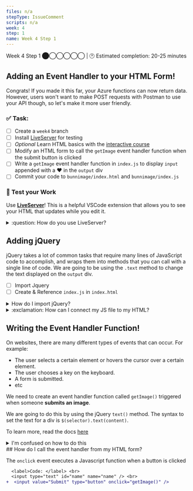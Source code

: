 ```yaml
---
files: n/a
stepType: IssueComment
scripts: n/a
week: 4
step: 1
name: Week 4 Step 1
---
```

Week 4 Step 1 ⬤◯◯◯◯◯ | 🕐 Estimated completion: 20-25 minutes

## Adding an Event Handler to your HTML Form!
Congrats! If you made it this far, your Azure functions can now return data. However, users won't want to make POST requests with Postman to use your API though, so let's make it more user friendly.

### ✅  Task:
- [ ]  Create a  `week4` branch 
- [ ]  Install [LiveServer](https://marketplace.visualstudio.com/items?itemName=ritwickdey.LiveServer) for testing
- [ ]  *Optional* Learn HTML basics with the [interactive course](https://lab.github.com/githubtraining/introduction-to-html)
- [ ]  Modify an HTML form to call the `getImage` event handler function when the submit button is clicked
- [ ]  Write a `getImage` event handler function in `index.js` to display `input` appended with a ❤️ in the `output` div
- [ ] Commit your code to `bunnimage/index.html` and `bunnimage/index.js`

### 🚧 Test your Work
Use **[LiveServer](https://marketplace.visualstudio.com/items?itemName=ritwickdey.LiveServer)**! This is a helpful VSCode extension that allows you to see your HTML that updates while you edit it.

<details>
<summary>:question: How do you use LiveServer? </summary>
<br>

![image](https://user-images.githubusercontent.com/69332964/99007366-0fd21f80-2512-11eb-9af9-311d89098c0b.png)
* To start a local server, click `Go live` at the bottom right of the screen, as shown in the image.
    * Make sure that you have the entire repo open on VS Code and not just the individual files.
    * If this is your first time installing LiveServer, you might need to close/quit VS Code and reopen it.
* Test it out, and see what your HTML page looks like! *It's OK if it's boring, so feel free to style it with CSS!*

</details>

## Adding jQuery
jQuery takes a lot of common tasks that require many lines of JavaScript code to accomplish, and wraps them into methods that you can call with a single line of code. We are going to be using the `.text` method to change the text displayed on the `output` div. 

- [ ] Import Jquery 
- [ ] Create & Reference `index.js` in `index.html`

<details>
<summary>How do I import jQuery?</summary>

Put it **at the very end of the HTML page outside of all the tags!**
```diff
+    <script src="https://ajax.googleapis.com/ajax/libs/jquery/1.11.3/jquery.min.js"></script>
+    <script>window.jQuery || document.write('<script src="../../assets/js/vendor/jquery.min.js"><\/script>')</script>
     
+    <script src="index.js" type="text/javascript"></script>
```

</details>

<details>
<summary>:exclamation: How can I connect my JS file to my HTML?</summary>
  </br>

Great question! All we have to do is reference it just like we did with the jQuery.
```diff
<head>
...
+ <script src="index.js" type="text/javascript"></script>
</head>
```
> Place this directly under your jQuery reference.
</details>

## Writing the Event Handler Function!
On websites, there are many different types of events that can occur. For example:
- The user selects a certain element or hovers the cursor over a certain element.
- The user chooses a key on the keyboard.
- A form is submitted.
- etc

We need to create an event handler function called `getImage()` triggered when someone **submits an image**.

We are going to do this by using the jQuery `text()` method. The syntax to set the text for a div is `$(selector).text(content)`. 

To learn more, read the docs [here](https://www.w3schools.com/jquery/html_text.asp)


<details>
<summary>I'm confused on how to do this</summary>

- the selector should be `#output`, or the name of the div

- the content should be `document.getElementById("name").value + "❤️"`

`$('#output').text(document.getElementById("name").value + "❤️")`

</details>
## How do I call the event handler from my HTML form?

The `onclick` event executes a Javascript function when a button is clicked

```diff
  <label>Code: </label> <br>
  <input type="text" id="name" name="name" /> <br>
+  <input value="Submit" type="button" onclick="getImage()" />
```
